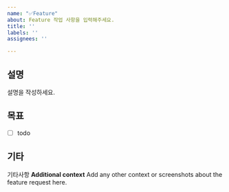 ```yaml
---
name: "✅Feature"
about: Feature 작업 사항을 입력해주세요.
title: ''
labels: ''
assignees: ''

---
```


## 설명
설명을 작성하세요.

## 목표
- [ ] todo

## 기타
기타사항
**Additional context**
Add any other context or screenshots about the feature request here.

